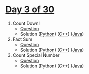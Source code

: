 # [Day 3 of 30](https://www.hackerrank.com/contests/day-3-of-30/challenges "Day 3 of 30 contest link")

1. Count Down!
   - [Question](https://www.hackerrank.com/contests/day-3-of-30/challenges/find-me-1-6 "Count Down!")
   - Solution ([Python](Count%20Down/Python/ "Solution in Python")) ([C++](Count%20Down/C++/ "Solution in C++")) ([Java](Count%20Down/Java/ "Solution in Java"))
2. Fact Sum
   - [Question](https://www.hackerrank.com/contests/day-3-of-30/challenges/fact-sum "Fact Sum")
   - Solution ([Python](Fact%20Sum/Python/ "Solution in Python")) ([C++](Fact%20Sum/C++/ "Solution in C++")) ([Java](Fact%20Sum/Java/ "Solution in Java"))
3. Count Special Number
   - [Question](https://www.hackerrank.com/contests/day-3-of-30/challenges/count-special-number "Count Special Number") 
   - Solution ([Python](Count%20Special%20Number/Python/ "Solution in Python")) ([C++](Count%20Special%20Number/C++/ "Solution in C++")) ([Java](Count%20Down/Java/ "Solution in Java"))
